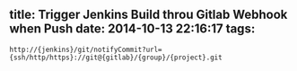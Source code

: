 title: Trigger Jenkins Build throu Gitlab Webhook when Push
date: 2014-10-13 22:16:17
tags:
---


```
http://{jenkins}/git/notifyCommit?url={ssh/http/https}://git@{gitlab}/{group}/{project}.git
```
